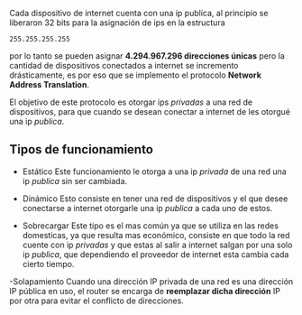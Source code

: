 Cada dispositivo de internet  cuenta con una ip publica, al principio se liberaron 32 bits para la asignación de ips en la estructura

	255.255.255.255
por lo tanto se pueden asignar **4.294.967.296 direcciones únicas** pero la cantidad de dispositivos conectados a internet se incremento drásticamente, es por eso que se implemento el protocolo **Network Address Translation**.

El objetivo de este protocolo es otorgar ips *privadas* a una red de dispositivos, para que cuando se desean conectar a internet de les otorgué una ip *publica*.

## Tipos de funcionamiento

- Estático
Este funcionamiento le otorga a una ip *privada* de una red una ip *publica* sin ser cambiada.

- Dinámico
Esto consiste en tener una red de dispositivos y el que desee conectarse a internet otorgarle una ip *publica* a cada uno de estos.

- Sobrecargar
Este tipo es el mas común ya que se utiliza en las redes domesticas, ya que resulta mas económico, consiste en que todo la red cuente con ip *privadas* y que estas al salir a internet salgan por una solo ip *publica*, que dependiendo el proveedor de internet esta cambia cada cierto tiempo.

-Solapamiento
Cuando una dirección IP privada de una red es una dirección IP pública en uso, el router se encarga de **reemplazar dicha dirección** IP por otra para evitar el conflicto de direcciones.